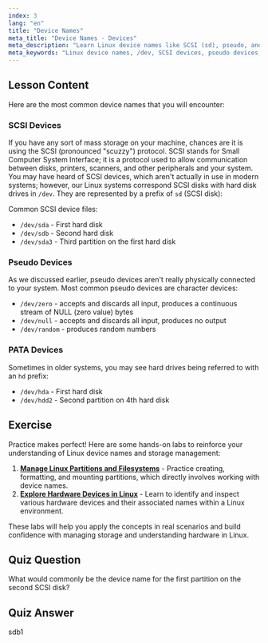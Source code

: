 ```yaml
---
index: 3
lang: "en"
title: "Device Names"
meta_title: "Device Names - Devices"
meta_description: "Learn Linux device names like SCSI (sd), pseudo, and PATA (hd) devices. Understand /dev/sda, /dev/null, and more in this beginner-friendly guide."
meta_keywords: "Linux device names, /dev, SCSI devices, pseudo devices, PATA devices, Linux tutorial, beginner Linux, device files"
---
```


## Lesson Content

Here are the most common device names that you will encounter:

### SCSI Devices

If you have any sort of mass storage on your machine, chances are it is using the SCSI (pronounced "scuzzy") protocol. SCSI stands for Small Computer System Interface; it is a protocol used to allow communication between disks, printers, scanners, and other peripherals and your system. You may have heard of SCSI devices, which aren't actually in use in modern systems; however, our Linux systems correspond SCSI disks with hard disk drives in `/dev`. They are represented by a prefix of `sd` (SCSI disk):

Common SCSI device files:

- `/dev/sda` - First hard disk
- `/dev/sdb` - Second hard disk
- `/dev/sda3` - Third partition on the first hard disk

### Pseudo Devices

As we discussed earlier, pseudo devices aren't really physically connected to your system. Most common pseudo devices are character devices:

- `/dev/zero` - accepts and discards all input, produces a continuous stream of NULL (zero value) bytes
- `/dev/null` - accepts and discards all input, produces no output
- `/dev/random` - produces random numbers

### PATA Devices

Sometimes in older systems, you may see hard drives being referred to with an `hd` prefix:

- `/dev/hda` - First hard disk
- `/dev/hdd2` - Second partition on 4th hard disk

## Exercise

Practice makes perfect! Here are some hands-on labs to reinforce your understanding of Linux device names and storage management:

1. **[Manage Linux Partitions and Filesystems](https://labex.io/labs/comptia-manage-linux-partitions-and-filesystems-590845)** - Practice creating, formatting, and mounting partitions, which directly involves working with device names.
2. **[Explore Hardware Devices in Linux](https://labex.io/labs/comptia-explore-hardware-devices-in-linux-590861)** - Learn to identify and inspect various hardware devices and their associated names within a Linux environment.

These labs will help you apply the concepts in real scenarios and build confidence with managing storage and understanding hardware in Linux.

## Quiz Question

What would commonly be the device name for the first partition on the second SCSI disk?

## Quiz Answer

sdb1
